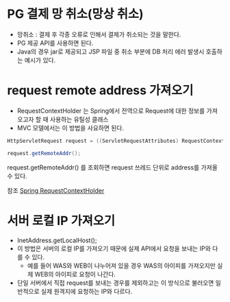 #   PG 결제 망 취소(망상 취소)
-   망취소 : 결제 후 각종 오류로 인해서 결제가 취소되는 것을 말한다.
-   PG 제공 API를 사용하면 된다.
-   Java의 경우 jar로 제공되고 JSP 파일 중 취소 부분에 DB 처리 에러 발생시 호출하는 예시가 있다.

#   request remote address 가져오기
-   RequestContextHolder 는 Spring에서 전역으로 Request에 대한 정보를 가져오고자 할 때 사용하는 유틸성 클래스
-   MVC 모델에서는 이 방법을 사요하면 된다.

```java
HttpServletRequest request = ((ServletRequestAttributes) RequestContextHolder.getRequestAttributes()).getRequest();

request.getRemoteAddr();
```

request.getRemoteAddr() 를 조회하면 request 쓰레드 단위로 address를 가져올 수 있다.

참조
[Spring RequestContextHolder](https://gompangs.tistory.com/entry/Spring-RequestContextHolder)

#   서버 로컬 IP 가져오기
-   InetAddress.getLocalHost();
-   이 방법은 서버의 로컬 IP를 가져오기 때문에 실제 API에서 요청을 보내는 IP와 다를 수 있다.
    -   예를 들어 WAS와 WEB이 나누어져 있을 경우 WAS의 아이피를 가져오지만 실제 WEB의 아이피로 요청이 나간다.
-   단일 서버에서 직접 request를 보내는 경우를 제외하고는 이 방식으로 불러오면 일반적으로 실제 원격지에 요청하는 IP와 다르다.
